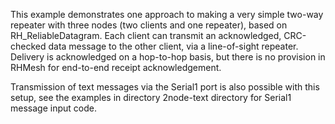 This example demonstrates one approach to making a very simple two-way repeater with three nodes (two clients and one repeater), based on RH_ReliableDatagram.  Each client can transmit an acknowledged, CRC-checked data message to the other client, via a line-of-sight repeater. Delivery is acknowledged on a hop-to-hop basis, but there is no provision in RHMesh for end-to-end receipt acknowledgement.

Transmission of text messages via the Serial1 port is also possible with this setup, see the examples in directory 2node-text directory for Serial1 message input code.
